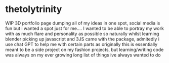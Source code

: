 # thetolytrinity

WIP 3D portfolio page
dumping all of my ideas in one spot, social media is fun but i wanted a spot just for me....
I wanted to be able to portray my work with as much flare and personality as possible
so naturally whilst learning blender picking up javascript and 3JS came with the package,
admitedly i use chat GPT to help me with certain parts as originally this is essentially meant to be a side project
on my fashion projects, but learning/writing code was always on my ever growing long list of things
ive always wanted to do
